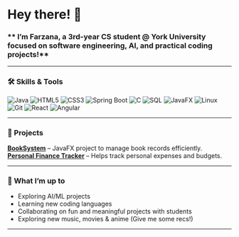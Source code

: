# Hey there! 👋

### ** I’m Farzana, a 3rd-year CS student @ York University focused on software engineering, AI, and practical coding projects!**

---

### 🛠 Skills & Tools
![Java](https://img.shields.io/badge/-Java-ED8B00?style=flat&logo=java&logoColor=white)
![HTML5](https://img.shields.io/badge/-HTML5-E34F26?style=flat&logo=html5&logoColor=white)
![CSS3](https://img.shields.io/badge/-CSS3-1572B6?style=flat&logo=css3&logoColor=white)
![Spring Boot](https://img.shields.io/badge/-SpringBoot-6DB33F?style=flat&logo=spring&logoColor=white)
![C](https://img.shields.io/badge/-C-00599C?style=flat&logo=c&logoColor=white)
![SQL](https://img.shields.io/badge/-SQL-4479A1?style=flat&logo=mysql&logoColor=white)
![JavaFX](https://img.shields.io/badge/-JavaFX-0078D7?style=flat&logo=java&logoColor=white)
![Linux](https://img.shields.io/badge/-Linux-FCC624?style=flat&logo=linux&logoColor=black)
![Git](https://img.shields.io/badge/-Git-F05032?style=flat&logo=git&logoColor=white)
![React](https://img.shields.io/badge/-React-61DAFB?style=flat&logo=react&logoColor=black)
![Angular](https://img.shields.io/badge/-Angular-DD0031?style=flat&logo=angular&logoColor=white)

---

### 🚀 Projects
[**BookSystem**](https://github.com/zana9999/BookSystem) – JavaFX project to manage book records efficiently.  
[**Personal Finance Tracker**](https://github.com/zana9999/PersonalFinanceTrackerTrace) – Helps track personal expenses and budgets.  

---

### 💫 What I’m up to
- Exploring AI/ML projects
- Learning new coding languages
- Collaborating on fun and meaningful projects with students
- Exploring new music, movies & anime (Give me some recs!)
---
